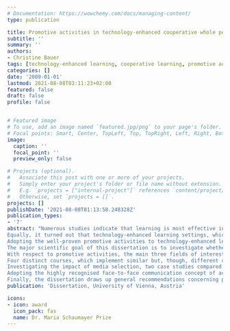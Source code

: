 ```yaml
---
# Documentation: https://wowchemy.com/docs/managing-content/
type: publication

title: Promotive activities in technology-enhanced cooperative whole person learning
subtitle: ''
summary: ''
authors:
- Christine Bauer
tags: [technology-enhanced learning, cooperative learning, promotive activities, person-centered learning, peer review, active listening, motivation]
categories: []
date: '2009-01-01'
lastmod: 2021-08-08T03:11:23+02:00
featured: false
draft: false
profile: false


# Featured image
# To use, add an image named `featured.jpg/png` to your page's folder.
# Focal points: Smart, Center, TopLeft, Top, TopRight, Left, Right, BottomLeft, Bottom, BottomRight.
image:
  caption: ''
  focal_point: ''
  preview_only: false

# Projects (optional).
#   Associate this post with one or more of your projects.
#   Simply enter your project's folder or file name without extension.
#   E.g. `projects = ["internal-project"]` references `content/project/deep-learning/index.md`.
#   Otherwise, set `projects = []`.
projects: []
publishDate: '2021-08-08T01:13:58.248328Z'
publication_types:
- '7'
abstract: "Numerous studies indicate that learning is most effective in terms of persistency when it addresses the whole person rather than merely the intellect. Based on the person-centred approach to learning, a set of non-directive, promotive activities that foster significant learning have been identified and extensively researched in classroom settings.
Equally, it turned out that technology-enhanced learning settings, which thoughtfully combine online elements with learning in presence phases, have benefits compared to pure e-learning or traditional learning settings in class. For instance, a combination allows creating or making use of distinct settings according to requirements of, for example, different learning phases, activities, or styles, etc. that are most likely distinct as also the results of this work show.
Adopting the well-proven promotive activities to technology-enhanced learning environments is, though, challenging as transferring these activities to technologyenhanced settings requires appropriate media selection, adequate adaptation of activity patterns to a chosen setting, and - above all - respective media competence that allows for conveying the underlying interpersonal qualities with the respective medium. Nevertheless, as this dissertation demonstrates, the person-centred approach with the three levels of learning and personal growth (intellect, social skills, and personality) and technology-enhanced learning complement one another and are, thus, a particularly effective combination.
The major scientific goal of this dissertation is to investigate whether and how nondirective, promotive activities may be applied in cooperative technology-enhanced learning settings. Besides transferring existing activity patterns to the online context, this work presents - by giving practical examples - new opportunities that could only emerge with technology enhancement.
With respect to promotive activities, the main three fields of interest are: motivational aspects, the impact of media selection on peer review, and active listening with means of written online communication. By combining qualitative and quantitative methods, these aspects have been investigated in a scale of studies conducted in five distinct courses at the University of Vienna.
Four distinct courses, which implement similar but, though, different course designs, were compared with the aim to identify pedagogical elements that drive motivation. As expected, students appreciate the person-centred style. Furthermore, rewarding selfinitiative and high practical relevance are qualified motivation drivers.
Investigating the impact of media selection, two case studies compared online and facetoface peer reviews. With respect to cooperative learning, the studies explored communication and collaboration aspects. Furthermore the quality and kind of feedback were analysed. Essentially, the setting with written online peer review and the possibility to raise a query seemed highly appropriate.
Adopting the highly recognised face-to-face communication concept of active listening in settings with written online communication is a novel asset that had been explored in two case studies. Demanding both verbal and nonverbal skills, this way of communication improves mutual understanding by using techniques like paraphrasing. For instance, it avoids misunderstandings and in conflicts people tend to be more willing to explain in detail, which increases chances to find a joint solution. The presented studies investigate active listening in an educational setting using written online communication. Thereby, the focus laid on instant messaging and e-mail communication, examining both settings' capacities and differences and exploring whether active listening is effective in written online communication. Besides demonstrating that active listening is not limited to an oral setting, these studies aimed at investigating students' media competence. Interestingly enough, students' report scepticism although analysis of their communicative behaviour provides evidence that students are able to overcome the difficulties of the respectively used media (instant messaging and e-mail) and can, hence, apply the concept accordingly. While, naturally, there are limitations to expressing empathy in online settings, the latter were found to offer valuable opportunities that face-to-face conversations tend to lack. For instance, it appears that instant messaging tools leave control with the person who expresses his or her thought. This allows this person to completely verbalise his or her thought before responding. Analysis reveals that the benefits can already be observed with newcomers to the concept.
Finally, the dissertation draws up general recommendations concerning promotive activities in technology-enhanced learning settings in higher education targeted at students of business informatics and computer science. Findings do not only give direction to educators but do, moreover, provide indication for tool designers, what they need to take into consideration when developing tools that support whole person learning."
publication: 'Dissertation, University of Vienna, Austria'

icons:
- icon: award
  icon_pack: fas
  name: Dr. Maria Schaumayer Prize
---
```

